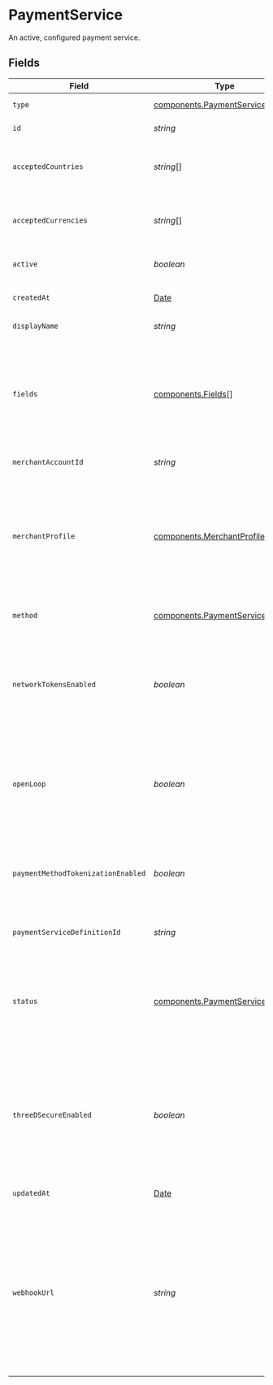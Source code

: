 # PaymentService

An active, configured payment service.


## Fields

| Field                                                                                                                                                                                                                                                                          | Type                                                                                                                                                                                                                                                                           | Required                                                                                                                                                                                                                                                                       | Description                                                                                                                                                                                                                                                                    | Example                                                                                                                                                                                                                                                                        |
| ------------------------------------------------------------------------------------------------------------------------------------------------------------------------------------------------------------------------------------------------------------------------------ | ------------------------------------------------------------------------------------------------------------------------------------------------------------------------------------------------------------------------------------------------------------------------------ | ------------------------------------------------------------------------------------------------------------------------------------------------------------------------------------------------------------------------------------------------------------------------------ | ------------------------------------------------------------------------------------------------------------------------------------------------------------------------------------------------------------------------------------------------------------------------------ | ------------------------------------------------------------------------------------------------------------------------------------------------------------------------------------------------------------------------------------------------------------------------------ |
| `type`                                                                                                                                                                                                                                                                         | [components.PaymentServiceType](../../models/components/paymentservicetype.md)                                                                                                                                                                                                 | :heavy_minus_sign:                                                                                                                                                                                                                                                             | The type of this resource.                                                                                                                                                                                                                                                     | payment-service                                                                                                                                                                                                                                                                |
| `id`                                                                                                                                                                                                                                                                           | *string*                                                                                                                                                                                                                                                                       | :heavy_minus_sign:                                                                                                                                                                                                                                                             | The ID of this payment service.                                                                                                                                                                                                                                                | faaad066-30b4-4997-a438-242b0752d7e1                                                                                                                                                                                                                                           |
| `acceptedCountries`                                                                                                                                                                                                                                                            | *string*[]                                                                                                                                                                                                                                                                     | :heavy_minus_sign:                                                                                                                                                                                                                                                             | A list of countries for which this service is enabled, in ISO two-letter<br/>code format.                                                                                                                                                                                      | [<br/>"DE"<br/>]                                                                                                                                                                                                                                                               |
| `acceptedCurrencies`                                                                                                                                                                                                                                                           | *string*[]                                                                                                                                                                                                                                                                     | :heavy_minus_sign:                                                                                                                                                                                                                                                             | A list of currencies for which this service is enabled, in ISO 4217<br/>three-letter code format.                                                                                                                                                                              | [<br/>"EUR"<br/>]                                                                                                                                                                                                                                                              |
| `active`                                                                                                                                                                                                                                                                       | *boolean*                                                                                                                                                                                                                                                                      | :heavy_minus_sign:                                                                                                                                                                                                                                                             | Defines if this service is currently active or not.                                                                                                                                                                                                                            | true                                                                                                                                                                                                                                                                           |
| `createdAt`                                                                                                                                                                                                                                                                    | [Date](https://developer.mozilla.org/en-US/docs/Web/JavaScript/Reference/Global_Objects/Date)                                                                                                                                                                                  | :heavy_minus_sign:                                                                                                                                                                                                                                                             | The date and time when this service was created.                                                                                                                                                                                                                               | 2012-12-12T10:53:43+00:00                                                                                                                                                                                                                                                      |
| `displayName`                                                                                                                                                                                                                                                                  | *string*                                                                                                                                                                                                                                                                       | :heavy_minus_sign:                                                                                                                                                                                                                                                             | The custom name set for this service.                                                                                                                                                                                                                                          | Stripe (Main)                                                                                                                                                                                                                                                                  |
| `fields`                                                                                                                                                                                                                                                                       | [components.Fields](../../models/components/fields.md)[]                                                                                                                                                                                                                       | :heavy_minus_sign:                                                                                                                                                                                                                                                             | A list of fields, each containing a key-value pair for each field<br/>configured for this payment service. Fields marked as `secret`<br/>(see Payment Service Definition) are not returned.                                                                                    |                                                                                                                                                                                                                                                                                |
| `merchantAccountId`                                                                                                                                                                                                                                                            | *string*                                                                                                                                                                                                                                                                       | :heavy_minus_sign:                                                                                                                                                                                                                                                             | The unique ID for a merchant account.                                                                                                                                                                                                                                          | default                                                                                                                                                                                                                                                                        |
| `merchantProfile`                                                                                                                                                                                                                                                              | [components.MerchantProfile](../../models/components/merchantprofile.md)                                                                                                                                                                                                       | :heavy_minus_sign:                                                                                                                                                                                                                                                             | An object containing a key for each supported card scheme (Amex,<br/>Discover, Mastercard and Visa), and for each key an object with<br/>the merchant profile for this service and the corresponding scheme.                                                                   |                                                                                                                                                                                                                                                                                |
| `method`                                                                                                                                                                                                                                                                       | [components.PaymentServiceMethod](../../models/components/paymentservicemethod.md)                                                                                                                                                                                             | :heavy_minus_sign:                                                                                                                                                                                                                                                             | The payment method that this service handles.                                                                                                                                                                                                                                  | card                                                                                                                                                                                                                                                                           |
| `networkTokensEnabled`                                                                                                                                                                                                                                                         | *boolean*                                                                                                                                                                                                                                                                      | :heavy_minus_sign:                                                                                                                                                                                                                                                             | Defines if network tokens are enabled for the service. This feature<br/>can only be enabled if the payment service is set as `open_loop` and<br/>the PSP is set up to accept network tokens.                                                                                   | true                                                                                                                                                                                                                                                                           |
| `openLoop`                                                                                                                                                                                                                                                                     | *boolean*                                                                                                                                                                                                                                                                      | :heavy_minus_sign:                                                                                                                                                                                                                                                             | Defines if the service works as an open-loop service. This feature<br/>can only be enabled if the PSP is set up to accept previous scheme<br/>transaction IDs.                                                                                                                 | true                                                                                                                                                                                                                                                                           |
| `paymentMethodTokenizationEnabled`                                                                                                                                                                                                                                             | *boolean*                                                                                                                                                                                                                                                                      | :heavy_minus_sign:                                                                                                                                                                                                                                                             | Defines if tokenization is enabled for the service. This feature<br/>can only be enabled if the payment service is NOT set as `open_loop`<br/>and the PSP is set up to tokenize.                                                                                               | true                                                                                                                                                                                                                                                                           |
| `paymentServiceDefinitionId`                                                                                                                                                                                                                                                   | *string*                                                                                                                                                                                                                                                                       | :heavy_minus_sign:                                                                                                                                                                                                                                                             | The ID of the payment service definition used to create this service.<br/>                                                                                                                                                                                                     | stripe-card                                                                                                                                                                                                                                                                    |
| `status`                                                                                                                                                                                                                                                                       | [components.PaymentServiceStatus](../../models/components/paymentservicestatus.md)                                                                                                                                                                                             | :heavy_minus_sign:                                                                                                                                                                                                                                                             | The current status of this service. This will start off as pending, move<br/>to created, and might eventually move to an error status if and when the<br/>credentials are no longer valid.<br/>                                                                                |                                                                                                                                                                                                                                                                                |
| `threeDSecureEnabled`                                                                                                                                                                                                                                                          | *boolean*                                                                                                                                                                                                                                                                      | :heavy_minus_sign:                                                                                                                                                                                                                                                             | Defines if 3-D Secure is enabled for the service (can only be<br/>enabled if the payment service definition supports<br/>the `three_d_secure_hosted` feature).<br/>This does not affect pass through 3-D Secure data.                                                          | true                                                                                                                                                                                                                                                                           |
| `updatedAt`                                                                                                                                                                                                                                                                    | [Date](https://developer.mozilla.org/en-US/docs/Web/JavaScript/Reference/Global_Objects/Date)                                                                                                                                                                                  | :heavy_minus_sign:                                                                                                                                                                                                                                                             | The date and time when this service was last updated.                                                                                                                                                                                                                          | 2012-12-12T10:53:43+00:00                                                                                                                                                                                                                                                      |
| `webhookUrl`                                                                                                                                                                                                                                                                   | *string*                                                                                                                                                                                                                                                                       | :heavy_minus_sign:                                                                                                                                                                                                                                                             | The URL that needs to be configured with this payment service as the<br/>receiving endpoint for webhooks from the service to Gr4vy. Currently,<br/>Gr4vy does not yet automatically register webhooks on setup, and<br/>therefore webhooks need to be registered manually by the merchant. | https://api.example.app.gr4vy.com/i/ViYUjDkUSoiQ0ColeigGwnN0...                                                                                                                                                                                                                |